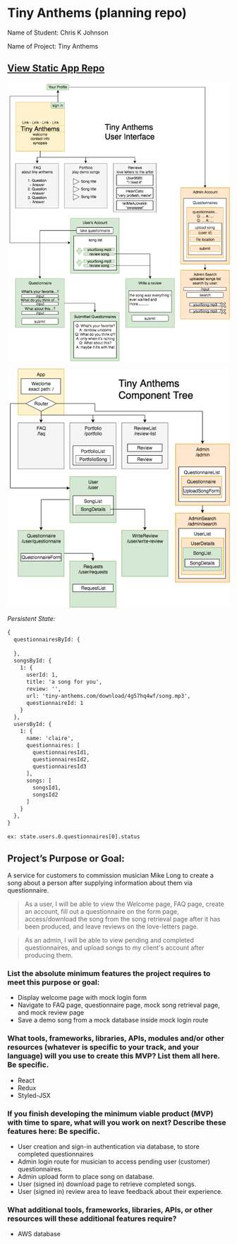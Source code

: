 # Tiny Anthems (planning repo)
Name of Student: Chris K Johnson

Name of Project: Tiny Anthems

## [View Static App Repo](https://github.com/ckjpdx/tiny-anthems-static)

![Tiny Anthems Interface](tiny-anthems-interface3.png)

![Tiny Anthems Components](tiny-anthems-components4.png)

*Persistent State:*
```
{
  questionnairesById: {

  },
  songsById: {
    1: {
      userId: 1,
      title: 'a song for you',
      review: '',
      url: 'tiny-anthems.com/download/4g57hq4wf/song.mp3',
      questionnaireId: 1
    }
  },
  usersById: {
    1: {
      name: 'claire',
      questionnaires: [
        questionnairesId1,
        questionnairesId2,
        questionnairesId3
      ],
      songs: [
        songsId1,
        songsId2
      ]
    }
  },
}
```
`ex: state.users.0.questionnaires[0].status`

## Project’s Purpose or Goal:

A service for customers to commission musician Mike Long to create a song about a person after supplying information about them via questionnaire.

> As a user, I will be able to view the Welcome page, FAQ page, create an account, fill out a questionnaire on the form page, access/download the song from the song retrieval page after it has been produced, and leave reviews on the love-letters page.

> As an admin, I will be able to view pending and completed questionnaires, and upload songs to my client's account after producing them.

### List the absolute minimum features the project requires to meet this purpose or goal:

* Display welcome page with mock login form
* Navigate to FAQ page, questionnaire page, mock song retrieval page, and mock review page
* Save a demo song from a mock database inside mock login route

### What tools, frameworks, libraries, APIs, modules and/or other resources (whatever is specific to your track, and your language) will you use to create this MVP? List them all here. Be specific.

* React
* Redux
* Styled-JSX

### If you finish developing the minimum viable product (MVP) with time to spare, what will you work on next? Describe these features here: Be specific.

* User creation and sign-in authentication via database, to store completed questionnaires
* Admin login route for musician to access pending user (customer) questionnaires.
* Admin upload form to place song on database.
* User (signed in) download page to retrieve completed songs.
* User (signed in) review area to leave feedback about their experience.

### What additional tools, frameworks, libraries, APIs, or other resources will these additional features require?

* AWS database
